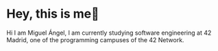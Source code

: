 # Hey, this is me🤖

Hi I am Miguel Ángel, I am currently studying software engineering at 42 Madrid, one of the programming campuses of the 42 Network.
